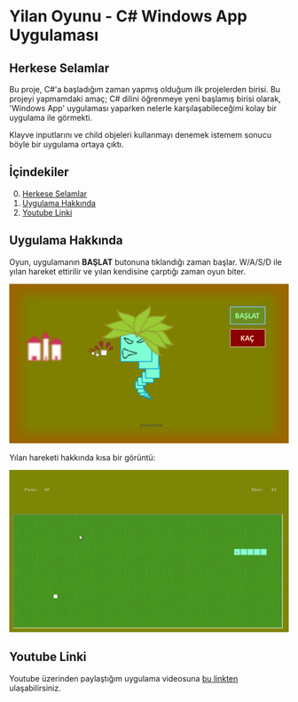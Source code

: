 # Yilan Oyunu - C# Windows App Uygulaması

## Herkese Selamlar

Bu proje, C#'a başladığım zaman yapmış olduğum ilk projelerden birisi. 
Bu projeyi yapmamdaki amaç; C# dilini öğrenmeye yeni başlamış birisi olarak, 'Windows App' uygulaması yaparken nelerle karşılaşabileceğimi kolay bir uygulama ile görmekti.

Klayve inputlarını ve child objeleri kullanmayı denemek istemem sonucu böyle bir uygulama ortaya çıktı.

## İçindekiler

0. [Herkese Selamlar](#herkese-selamlar)
1. [Uygulama Hakkında](#uygulama-hakkında)
2. [Youtube Linki](#youtube-linki)

## Uygulama Hakkında

Oyun, uygulamanın **BAŞLAT** butonuna tıklandığı zaman başlar. W/A/S/D ile yılan hareket ettirilir ve yılan kendisine çarptığı zaman oyun biter.

![](./examples/mainpage.png)

Yılan hareketi hakkında kısa bir görüntü:

![](./examples/movement.gif)


## Youtube Linki

Youtube üzerinden paylaştığım uygulama videosuna [bu linkten](https://youtu.be/zLFxGZQWq6c) ulaşabilirsiniz.
